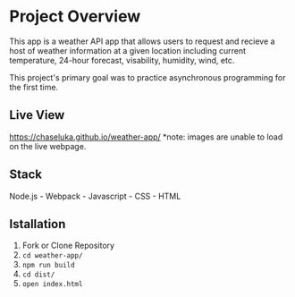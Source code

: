 Project Overview
========

This app is a weather API app that allows users to request and recieve a host of weather information at a given location including current temperature, 24-hour forecast, visability, humidity, wind, etc. 

This project's primary goal was to practice asynchronous programming for the first time. 

Live View
---------
https://chaseluka.github.io/weather-app/
*note: images are unable to load on the live webpage.

Stack
-----
Node.js - Webpack - Javascript - CSS - HTML

Istallation
-----------
  1. Fork or Clone Repository
  2. `cd weather-app/`
  3. `npm run build`
  3. `cd dist/`
  4. `open index.html`
